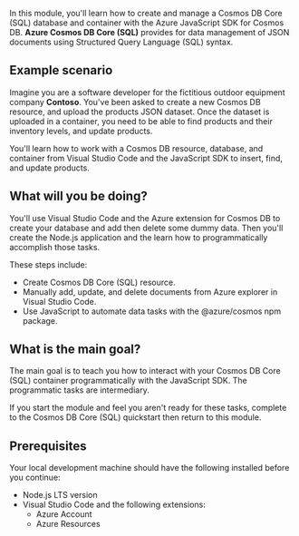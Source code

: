 In this module, you'll learn how to create and manage a Cosmos DB Core (SQL) database and container with the Azure JavaScript SDK for Cosmos DB. **Azure Cosmos DB Core (SQL)** provides for data management of JSON documents using  Structured Query Language (SQL) syntax.

## Example scenario

Imagine you are a software developer for the fictitious outdoor equipment company **Contoso**. You've been asked to create a new Cosmos DB resource, and upload the products JSON dataset. Once the dataset is uploaded in a container, you need to be able to find products and their inventory levels, and update products. 

You'll learn how to work with a Cosmos DB resource, database, and container from Visual Studio Code and the JavaScript SDK to insert, find, and update products.

## What will you be doing? 

You'll use Visual Studio Code and the Azure extension for Cosmos DB to create your database and add then delete some dummy data. Then you'll create the Node.js application and the learn how to programmatically accomplish those tasks.

These steps include:

* Create Cosmos DB Core (SQL) resource.
* Manually add, update, and delete documents from Azure explorer in Visual Studio Code.
* Use JavaScript to automate data tasks with the @azure/cosmos npm package.

## What is the main goal? 

The main goal is to teach you how to interact with your Cosmos DB Core (SQL) container programmatically with the JavaScript SDK. The programmatic tasks are intermediary. 

If you start the module and feel you aren't ready for these tasks, complete to the Cosmos DB Core (SQL) quickstart then return to this module. 

## Prerequisites

Your local development machine should have the following installed before you continue:

* Node.js LTS version
* Visual Studio Code and the following extensions: 
    * Azure Account
    * Azure Resources

